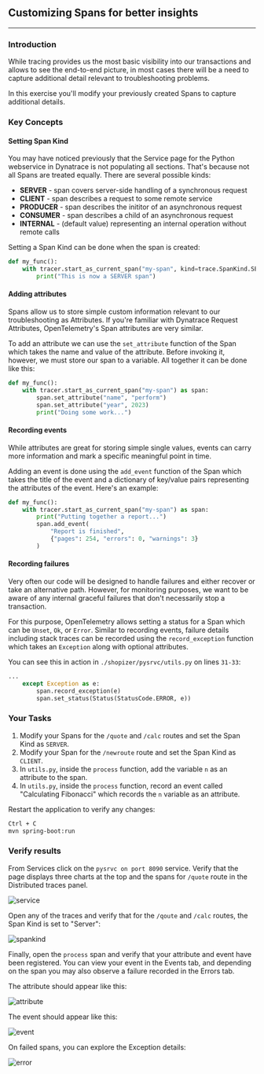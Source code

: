 ## Customizing Spans for better insights

---

### Introduction

While tracing provides us the most basic visibility into our transactions and allows to see the end-to-end picture, in most cases there will be a need to capture additional detail relevant to troubleshooting problems.

In this exercise you'll modify your previously created Spans to capture additional details.

### Key Concepts

#### Setting Span Kind

You may have noticed previously that the Service page for the Python webservice in Dynatrace is not populating all sections. That's because not all Spans are treated equally. There are several possible kinds:

* **SERVER** - span covers server-side handling of a synchronous request
* **CLIENT** - span describes a request to some remote service
* **PRODUCER** - span describes the inititor of an asynchronous request
* **CONSUMER** - span describes a child of an asynchronous request
* **INTERNAL** - (default value) representing an internal operation without remote calls

Setting a Span Kind can be done when the span is created:
```python
def my_func():
    with tracer.start_as_current_span("my-span", kind=trace.SpanKind.SERVER):
        print("This is now a SERVER span")
```

#### Adding attributes

Spans allow us to store simple custom information relevant to our troubleshooting as Attributes. If you're familiar with Dynatrace Request Attributes, OpenTelemetry's Span attributes are very similar.

To add an attribute we can use the `set_attribute` function of the Span which takes the name and value of the attribute. Before invoking it, however, we must store our span to a variable. All together it can be done like this:
```python
def my_func():
    with tracer.start_as_current_span("my-span") as span:
        span.set_attribute("name", "perform")
        span.set_attribute("year", 2023)
        print("Doing some work...")
```

#### Recording events

While attributes are great for storing simple single values, events can carry more information and mark a specific meaningful point in time.

Adding an event is done using the `add_event` function of the Span which takes the title of the event and a dictionary of key/value pairs representing the attributes of the event. Here's an example:

```python
def my_func():
    with tracer.start_as_current_span("my-span") as span:
        print("Putting together a report...")
        span.add_event(
            "Report is finished", 
            {"pages": 254, "errors": 0, "warnings": 3}
        )
```

#### Recording failures

Very often our code will be designed to handle failures and either recover or take an alternative path. However, for monitoring purposes, we want to be aware of any internal graceful failures that don't necessarily stop a transaction.

For this purpose, OpenTelemetry allows setting a status for a Span which can be `Unset`, `Ok`, or `Error`. Similar to recording events, failure details including stack traces can be recorded using the `record_exception` function which takes an `Exception` along with optional attributes.

You can see this in action in `./shopizer/pysrvc/utils.py` on lines `31-33`:

```python
...
    except Exception as e:
        span.record_exception(e)
        span.set_status(Status(StatusCode.ERROR, e))
```

### Your Tasks

1. Modify your Spans for the `/quote` and `/calc` routes and set the Span Kind as `SERVER`.
2. Modify your Span for the `/newroute` route and set the Span Kind as `CLIENT`.
3. In `utils.py`, inside the `process` function, add the variable `n` as an attribute to the span.
4. In `utils.py`, inside the `process` function, record an event called "Calculating Fibonacci" which records the `n` variable as an attribute.

Restart the application to verify any changes:
```bash
Ctrl + C
mvn spring-boot:run
```

### Verify results

From Services click on the `pysrvc on port 8090` service. Verify that the page displays three charts at the top and the spans for `/quote` route in the Distributed traces panel.

![service](../../../assets/images/02-03-service.png)

Open any of the traces and verify that for the `/qoute` and `/calc` routes, the Span Kind is set to "Server":

![spankind](../../../assets/images/02-03-spankind.png)

Finally, open the `process` span and verify that your attribute and event have been registered. You can view your event in the Events tab, and depending on the span you may also observe a failure recorded in the Errors tab.

The attribute should appear like this:

![attribute](../../../assets/images/02-03-attribute.png)

The event should appear like this:

![event](../../../assets/images/02-03-event.png)

On failed spans, you can explore the Exception details:

![error](../../../assets/images/02-03-error.png)